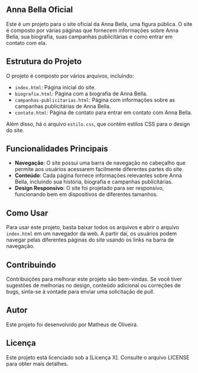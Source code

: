 ## Anna Bella Oficial

Este é um projeto para o site oficial da Anna Bella, uma figura pública. O site é composto por várias páginas que fornecem informações sobre Anna Bella, sua biografia, suas campanhas publicitárias e como entrar em contato com ela.

## Estrutura do Projeto

O projeto é composto por vários arquivos, incluindo:

- `index.html`: Página inicial do site.
- `biografia.html`: Página com a biografia de Anna Bella.
- `campanhas-publicitarias.html`: Página com informações sobre as campanhas publicitárias de Anna Bella.
- `contato.html`: Página de contato para entrar em contato com Anna Bella.

Além disso, há o arquivo `estilo.css`, que contém estilos CSS para o design do site.

## Funcionalidades Principais

- **Navegação**: O site possui uma barra de navegação no cabeçalho que permite aos usuários acessarem facilmente diferentes partes do site.
- **Conteúdo**: Cada página fornece informações relevantes sobre Anna Bella, incluindo sua história, biografia e campanhas publicitárias.
- **Design Responsivo**: O site foi projetado para ser responsivo, funcionando bem em dispositivos de diferentes tamanhos.

## Como Usar

Para usar este projeto, basta baixar todos os arquivos e abrir o arquivo `index.html` em um navegador da web. A partir daí, os usuários podem navegar pelas diferentes páginas do site usando os links na barra de navegação.

## Contribuindo

Contribuições para melhorar este projeto são bem-vindas. Se você tiver sugestões de melhorias no design, conteúdo adicional ou correções de bugs, sinta-se à vontade para enviar uma solicitação de pull.

## Autor

Este projeto foi desenvolvido por Matheus de Oliveira.

## Licença

Este projeto está licenciado sob a [Licença X]. Consulte o arquivo LICENSE para obter mais detalhes.
